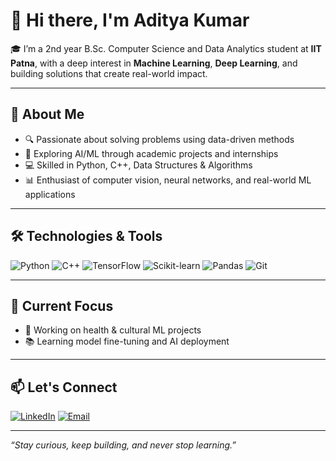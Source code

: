 # 👋 Hi there, I'm Aditya Kumar

🎓 I’m a 2nd year B.Sc. Computer Science and Data Analytics student at **IIT Patna**, with a deep interest in **Machine Learning**, **Deep Learning**, and building solutions that create real-world impact.

---

## 🧠 About Me

- 🔍 Passionate about solving problems using data-driven methods
- 🤖 Exploring AI/ML through academic projects and internships
- 💻 Skilled in Python, C++, Data Structures & Algorithms
- 📊 Enthusiast of computer vision, neural networks, and real-world ML applications

---

## 🛠️ Technologies & Tools

![Python](https://img.shields.io/badge/-Python-3776AB?style=flat-square&logo=python&logoColor=white)
![C++](https://img.shields.io/badge/-C++-00599C?style=flat-square&logo=c%2B%2B&logoColor=white)
![TensorFlow](https://img.shields.io/badge/-TensorFlow-FF6F00?style=flat-square&logo=tensorflow&logoColor=white)
![Scikit-learn](https://img.shields.io/badge/-Scikit--learn-F7931E?style=flat-square&logo=scikit-learn&logoColor=white)
![Pandas](https://img.shields.io/badge/-Pandas-150458?style=flat-square&logo=pandas&logoColor=white)
![Git](https://img.shields.io/badge/-Git-F05032?style=flat-square&logo=git&logoColor=white)

---

## 📌 Current Focus


- 🧪 Working on health & cultural ML projects
- 📚 Learning model fine-tuning and AI deployment

---

## 📫 Let's Connect

[![LinkedIn](https://img.shields.io/badge/-LinkedIn-blue?style=flat-square&logo=Linkedin&logoColor=white)](https://www.linkedin.com/in/aditya-kumar-b55b15285)
[![Email](https://img.shields.io/badge/-Email-red?style=flat-square&logo=gmail&logoColor=white)](mailto:adityakumargoswami12@gmail.com)

---

*“Stay curious, keep building, and never stop learning.”*
